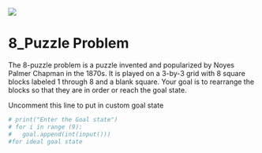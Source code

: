 <a href="https://www.python.org/downloads/release/python-383/"><img src="https://img.shields.io/badge/Python-v3.8-blue"></a>
# 8_Puzzle Problem
The 8-puzzle problem is a puzzle invented and popularized by Noyes Palmer Chapman in the 1870s. It is played on a 3-by-3 grid with 8 square blocks labeled 1 through 8 and a blank square. Your goal is to rearrange the blocks so that they are in order or reach the goal state.


Uncomment this line to put in custom goal state
```python
# print("Enter the Goal state")
# for i in range (9):
#   goal.append(int(input()))
#for ideal goal state
```
